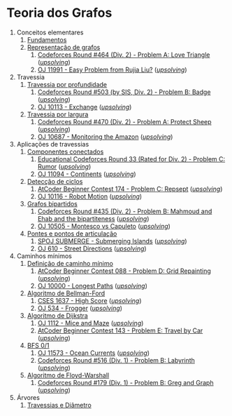 Teoria dos Grafos
=================

1. Conceitos elementares
    1. [Fundamentos](slides/fundamentos/fundamentos.pdf)
    1. [Representação de grafos](slides/representacao/representacao.pdf)
        1. [Codeforces Round #464 (Div. 2) - Problem A: Love Triangle](https://codeforces.com/problemset/problem/939/A) ([_upsolving_](problems/CF_939A/CF_939A.pdf))
        1. [OJ 11991 - Easy Problem from Rujia Liu?](https://onlinejudge.org/index.php?option=onlinejudge&Itemid=8&page=show_problem&problem=3142) ([_upsolving_](problems/OJ_11991/OJ_11991.pdf))
1. Travessia
    1. [Travessia por profundidade](slides/dfs/dfs.pdf)
        1. [Codeforces Round #503 (by SIS, Div. 2) - Problem B: Badge](https://codeforces.com/problemset/problem/1020/B) ([_upsolving_](problems/CF_1020B/CF_1020B.pdf))
        1. [OJ 10113 - Exchange](https://onlinejudge.org/index.php?option=onlinejudge&Itemid=8&page=show_problem&problem=1054) ([_upsolving_](problems/OJ_10113/OJ_10113.pdf))
    1. [Travessia por largura](slides/bfs/bfs.pdf)
        1. [Codeforces Round #470 (Div. 2) - Problem A: Protect Sheep](https://codeforces.com/problemset/problem/948/A) ([_upsolving_](problems/CF_948A/CF_948A.pdf))
        1. [OJ 10687 - Monitoring the Amazon](https://onlinejudge.org/index.php?option=com_onlinejudge&Itemid=8&page=show_problem&category=0&problem=1628&mosmsg=Submission+received+with+ID+26496145) ([_upsolving_](problems/OJ_10687/OJ_10687.pdf))
1. Aplicações de travessias
    1. [Componentes conectados](slides/componenents_conectados/componenents_conectados.pdf)
        1. [Educational Codeforces Round 33 (Rated for Div. 2) - Problem C: Rumor](https://codeforces.com/contest/893/problem/C) ([_upsolving_](problems/CF_893C/CF_893C.pdf))
        1. [OJ 11094 - Continents](http://onlinejudge.org/index.php?option=com_onlinejudge&Itemid=8&category=24&page=show_problem&problem=2035) ([_upsolving_](problems/OJ_11094/OJ_11094.pdf))
    1. [Detecção de ciclos](slides/deteccao_de_ciclos/deteccao_de_ciclos.pdf)
        1. [AtCoder Beginner Contest 174 - Problem C: Repsept](https://atcoder.jp/contests/abc174/tasks/abc174_c) ([_upsolving_](problems/ABC_174C/ABC_174C.pdf))
        1. [OJ 10116 - Robot Motion](https://onlinejudge.org/index.php?option=com_onlinejudge&Itemid=8&page=show_problem&category=0&problem=1057&mosmsg=Submission+received+with+ID+26514001) ([_upsolving_](problems/OJ_10116/OJ_10116.pdf))
    1. [Grafos bipartidos](slides/grafos_bipartidos/grafos_bipartidos.pdf)
        1. [Codeforces Round #435 (Div. 2) - Problem B: Mahmoud and Ehab and the bipartiteness](https://codeforces.com/problemset/problem/862/B) ([_upsolving_](problems/CF_862B/CF_862B.pdf))
        1. [OJ 10505 - Montesco vs Capuleto](https://onlinejudge.org/index.php?option=com_onlinejudge&Itemid=8&category=24&page=show_problem&problem=1446) ([_upsolving_](problems/OJ_10505/OJ_10505.pdf))
    1. [Pontes e pontos de articulação](slides/pontes_e_pontos_de_articulacao/pontes_e_pontos_de_articulacao.pdf)
        1. [SPOJ SUBMERGE - Submerging Islands](https://www.spoj.com/problems/SUBMERGE/) ([_upsolving_](problems/SPOJ_SUBMERGE/SPOJ_SUBMERGE.pdf))
        1. [OJ 610 - Street Directions](https://onlinejudge.org/index.php?option=com_onlinejudge&Itemid=8&page=show_problem&category=0&problem=551&mosmsg=Submission+received+with+ID+26529110) ([_upsolving_](problems/OJ_610/OJ_610.pdf))
1. Caminhos mínimos
    1. [Definição de caminho mínimo](slides/caminhos_minimos/caminhos_minimos.pdf)
        1. [AtCoder Beginner Contest 088 - Problem D: Grid Repainting](https://atcoder.jp/contests/abc088/tasks/abc088_d) ([_upsolving_](problems/ABC_088D/ABC_088D.pdf))
        1. [OJ 10000 - Longest Paths](http://onlinejudge.org/index.php?option=com_onlinejudge&Itemid=8&category=24&page=show_problem&problem=941) ([_upsolving_](problems/OJ_10000/OJ_10000.pdf))
    1. [Algoritmo de Bellman-Ford](slides/bellman-ford/bellman-ford.pdf)
        1. [CSES 1637 - High Score](https://cses.fi/problemset/task/1673) ([_upsolving_](problems/CSES_1637/CSES_1637.pdf))
        1. [OJ 534 - Frogger](https://onlinejudge.org/index.php?option=com_onlinejudge&Itemid=8&category=24&page=show_problem&problem=475) ([_upsolving_](problems/OJ_534/OJ_534.pdf))
    1. [Algoritmo de Dijkstra](slides/dijkstra/dijkstra.pdf) 
        1. [OJ 1112 - Mice and Maze](http://onlinejudge.org/index.php?option=com_onlinejudge&Itemid=8&category=24&page=show_problem&problem=3553) ([_upsolving_](problems/OJ_1112/OJ_1112.pdf))
        1. [AtCoder Beginner Contest 143 - Problem E: Travel by Car](https://atcoder.jp/contests/abc143/tasks/abc143_e) ([_upsolving_](problems/ABC_143E/ABC_143E.pdf))
    1. [BFS 0/1](slides/bfs_01/bfs_01.pdf)
        1. [OJ 11573 - Ocean Currents](https://onlinejudge.org/index.php?option=com_onlinejudge&Itemid=8&category=24&page=show_problem&problem=2620) ([_upsolving_](problems/OJ_11573/OJ_11573.pdf))
        1. [Codeforces Round #516 (Div. 1) - Problem B: Labyrinth](https://codeforces.com/contest/1063/problem/B) ([_upsolving_](problems/CF_1063B/CF_103B.pdf))
    1. [Algoritmo de Floyd-Warshall](slides/floyd-warshall/floyd-warshall.pdf)
        1. [Codeforces Round #179 (Div. 1) - Problem B: Greg and Graph](https://codeforces.com/problemset/problem/295/B) ([_upsolving_](problems/CF_295B/CF_295B.pdf))
1. Árvores
    1. [Travessias e Diâmetro](slides/TR-1/TR-1.pdf)

<!---
Pendências
    - Fluxo
    - Minimum Spanning Tree
    - Pontes e pontos de articulação
    - Maximum Independent Subset
-->
